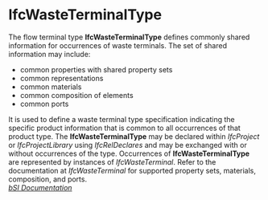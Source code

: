 IfcWasteTerminalType
====================
The flow terminal type **IfcWasteTerminalType** defines commonly shared
information for occurrences of waste terminals. The set of shared information
may include:  
  
* common properties with shared property sets  
* common representations  
* common materials  
* common composition of elements  
* common ports  
  
It is used to define a waste terminal type specification indicating the
specific product information that is common to all occurrences of that product
type. The **IfcWasteTerminalType** may be declared within _IfcProject_ or
_IfcProjectLibrary_ using _IfcRelDeclares_ and may be exchanged with or
without occurrences of the type. Occurrences of **IfcWasteTerminalType** are
represented by instances of _IfcWasteTerminal_. Refer to the documentation at
_IfcWasteTerminal_ for supported property sets, materials, composition, and
ports.  
[ _bSI
Documentation_](https://standards.buildingsmart.org/IFC/DEV/IFC4_2/FINAL/HTML/schema/ifcplumbingfireprotectiondomain/lexical/ifcwasteterminaltype.htm)


